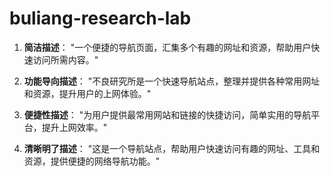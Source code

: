 # buliang-research-lab

1. **简洁描述**：
   "一个便捷的导航页面，汇集多个有趣的网址和资源，帮助用户快速访问所需内容。"

2. **功能导向描述**：
   "不良研究所是一个快速导航站点，整理并提供各种常用网址和资源，提升用户的上网体验。"

3. **便捷性描述**：
   "为用户提供最常用网站和链接的快捷访问，简单实用的导航平台，提升上网效率。"

4. **清晰明了描述**：
   "这是一个导航站点，帮助用户快速访问有趣的网址、工具和资源，提供便捷的网络导航功能。"

